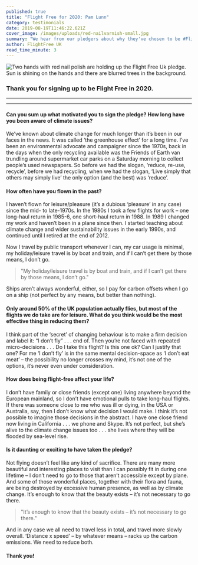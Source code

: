```yaml
---
published: true
title: "Flight Free for 2020: Pam Lunn"
category: testimonials
date: 2019-08-19T11:46:22.621Z
cover_image: /images/uploads/red-nailvarnish-small.jpg
summary: "We hear from our pledgers about why they've chosen to be #FlightFree in 2020"
author: FlightFree UK
read_time_minute: 3
---
```

![Two hands with red nail polish are holding up the Flight Free Uk pledge. Sun is shining on the hands and there are blurred trees in the background. ](/images/uploads/red-nailvarnish.jpg)

### **Thank you for signing up to be Flight Free in 2020.** 

- - -

- - -

#### **Can you sum up what motivated you to sign the pledge? How long have you been aware of climate issues?**

We’ve known about climate change for much longer than it’s been in our faces in the news. It was called ‘the greenhouse effect’ for a long time. I’ve been an environmental advocate and campaigner since the 1970s, back in the days when the only recycling available was the Friends of Earth van trundling around supermarket car parks on a Saturday morning to collect people’s used newspapers. So before we had the slogan, ‘reduce, re-use, recycle’, before we had recycling, when we had the slogan, ‘Live simply that others may simply live’ the only option (and the best) was ‘reduce’.

#### **How often have you flown in the past?**

I haven’t flown for leisure/pleasure (it’s a dubious ‘pleasure’ in any case) since the mid- to late-1970s. In the 1980s I took a few flights for work – one long-haul return in 1985-6, one short-haul return in 1988. In 1989 I changed my work and haven’t been in a plane since then. I started teaching about climate change and wider sustainability issues in the early 1990s, and continued until I retired at the end of 2012.

Now I travel by public transport whenever I can, my car usage is minimal, my holiday/leisure travel is by boat and train, and if I can’t get there by those means, I don’t go. 

> "My holiday/leisure travel is by boat and train, and if I can’t get there by those means, I don’t go."

Ships aren’t always wonderful, either, so I pay for carbon offsets when I go on a ship (not perfect by any means, but better than nothing).

#### **Only around 50% of the UK population actually flies, but most of the flights we do take are for leisure. What do you think would be the most effective thing in reducing them?**

I think part of the ‘secret’ of changing behaviour is to make a firm decision and label it: “I don’t fly” . . . end of. Then you’re not faced with repeated micro-decisions . . . Do I take this flight? Is this one ok? Can I justify that one? For me ‘I don’t fly’ is in the same mental decision-space as ‘I don’t eat meat’ – the possibility no longer crosses my mind, it’s not one of the options, it’s never even under consideration.

#### **How does being flight-free affect your life?**

I don’t have family or close friends (except one) living anywhere beyond the European mainland, so I don’t have emotional pulls to take long-haul flights. If there was someone close to me who was ill or dying, in the USA or Australia, say, then I don’t know what decision I would make. I think it’s not possible to imagine those decisions in the abstract. I have one close friend now living in California . . . we phone and Skype. It’s not perfect, but she’s alive to the climate change issues too . . . she lives where they will be flooded by sea-level rise.

#### **Is it daunting or exciting to have taken the pledge?** 

Not flying doesn’t feel like any kind of sacrifice. There are many more beautiful and interesting places to visit than I can possibly fit in during one lifetime – I don’t need to go to those that aren’t accessible except by plane. And some of those wonderful places, together with their flora and fauna, are being destroyed by excessive human presence, as well as by climate change. It’s enough to know that the beauty exists – it’s not necessary to go there. 

> "It’s enough to know that the beauty exists – it’s not necessary to go there."

And in any case we all need to travel less in total, and travel more slowly overall. ‘Distance x speed’ – by whatever means – racks up the carbon emissions. We need to reduce both.

#### **Thank you!**